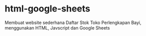 # html-google-sheets
Membuat website sederhana Daftar Stok Toko Perlengkapan Bayi, menggunakan HTML, Javscript dan Google Sheets
